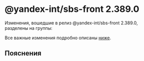 # @yandex-int/sbs-front 2.389.0

<!-- ЧЕЛОВЕЧЕСКОЕ ВСТУПЛЕНИЕ -->

Изменения, вошедшие в релиз @yandex-int/sbs-front 2.389.0, разделены на группы:

Все важные изменения подробно описаны [ниже](#Пояснения).

## Пояснения

